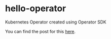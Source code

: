 # hello-operator
Kubernetes Operator created using Operator SDK

You can find the post for this [here](https://medium.com/@sm43/build-a-kubernetes-operator-using-operator-sdk-e133f3c9c986).
